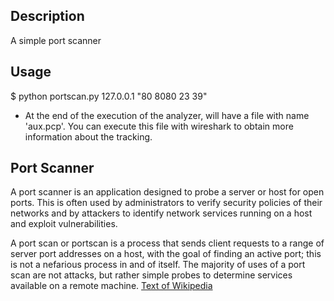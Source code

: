 ## Description

A simple port scanner

## Usage

$ python portscan.py 127.0.0.1 "80 8080 23 39"
- At the end of the execution of the analyzer, will have a file with name 'aux.pcp'. You can execute this file with wireshark to obtain more information about the tracking.

## Port Scanner

A port scanner is an application designed to probe a server or host for open ports. This is often used by administrators to verify security policies of their networks and by attackers to identify network services running on a host and exploit vulnerabilities.

A port scan or portscan is a process that sends client requests to a range of server port addresses on a host, with the goal of finding an active port; this is not a nefarious process in and of itself. The majority of uses of a port scan are not attacks, but rather simple probes to determine services available on a remote machine. [Text of Wikipedia](https://en.wikipedia.org/wiki/Port_scanner)
